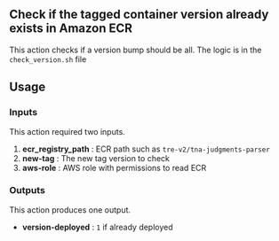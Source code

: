 ## Check if the tagged container version already exists in Amazon ECR

This action checks if a version bump should be all. The logic is in the ```check_version.sh``` file

## Usage
### Inputs

This action required two inputs.

1. **ecr_registry_path** : ECR path such as ```tre-v2/tna-judgments-parser```
1. **new-tag** : The new tag version to check
1. **aws-role** : AWS role with permissions to read ECR

### Outputs

This action produces one output.

 - **version-deployed** : ```1``` if already deployed
